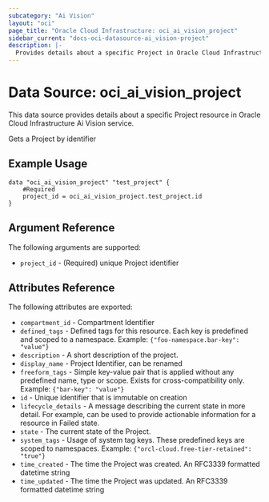 ```yaml
---
subcategory: "Ai Vision"
layout: "oci"
page_title: "Oracle Cloud Infrastructure: oci_ai_vision_project"
sidebar_current: "docs-oci-datasource-ai_vision-project"
description: |-
  Provides details about a specific Project in Oracle Cloud Infrastructure Ai Vision service
---
```


# Data Source: oci_ai_vision_project
This data source provides details about a specific Project resource in Oracle Cloud Infrastructure Ai Vision service.

Gets a Project by identifier

## Example Usage

```hcl
data "oci_ai_vision_project" "test_project" {
	#Required
	project_id = oci_ai_vision_project.test_project.id
}
```

## Argument Reference

The following arguments are supported:

* `project_id` - (Required) unique Project identifier


## Attributes Reference

The following attributes are exported:

* `compartment_id` - Compartment Identifier
* `defined_tags` - Defined tags for this resource. Each key is predefined and scoped to a namespace. Example: `{"foo-namespace.bar-key": "value"}` 
* `description` - A short description of the project.
* `display_name` - Project Identifier, can be renamed
* `freeform_tags` - Simple key-value pair that is applied without any predefined name, type or scope. Exists for cross-compatibility only. Example: `{"bar-key": "value"}` 
* `id` - Unique identifier that is immutable on creation
* `lifecycle_details` - A message describing the current state in more detail. For example, can be used to provide actionable information for a resource in Failed state.
* `state` - The current state of the Project.
* `system_tags` - Usage of system tag keys. These predefined keys are scoped to namespaces. Example: `{"orcl-cloud.free-tier-retained": "true"}` 
* `time_created` - The time the Project was created. An RFC3339 formatted datetime string
* `time_updated` - The time the Project was updated. An RFC3339 formatted datetime string

